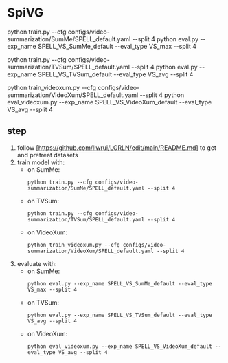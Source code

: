 # SpiVG

python train.py --cfg configs/video-summarization/SumMe/SPELL_default.yaml --split 4
python eval.py --exp_name SPELL_VS_SumMe_default --eval_type VS_max --split 4

python train.py --cfg configs/video-summarization/TVSum/SPELL_default.yaml --split 4
python eval.py --exp_name SPELL_VS_TVSum_default --eval_type VS_avg --split 4

python train_videoxum.py --cfg configs/video-summarization/VideoXum/SPELL_default.yaml --split 4
python eval_videoxum.py --exp_name SPELL_VS_VideoXum_default --eval_type VS_avg --split 4

## step
1. follow [https://github.com/liwrui/LGRLN/edit/main/README.md] to get and pretreat datasets
2. train model with:
   + on SumMe:
     ```
     python train.py --cfg configs/video-summarization/SumMe/SPELL_default.yaml --split 4
     ```
   + on TVSum:
     ```
     python train.py --cfg configs/video-summarization/TVSum/SPELL_default.yaml --split 4
     ```
   + on VideoXum:
     ```
     python train_videoxum.py --cfg configs/video-summarization/VideoXum/SPELL_default.yaml --split 4
     ```
3. evaluate with:
   + on SumMe:
     ```
     python eval.py --exp_name SPELL_VS_SumMe_default --eval_type VS_max --split 4
     ```
   + on TVSum:
     ```
     python eval.py --exp_name SPELL_VS_TVSum_default --eval_type VS_avg --split 4
     ```
   + on VideoXum:
     ```
     python eval_videoxum.py --exp_name SPELL_VS_VideoXum_default --eval_type VS_avg --split 4
     ```
